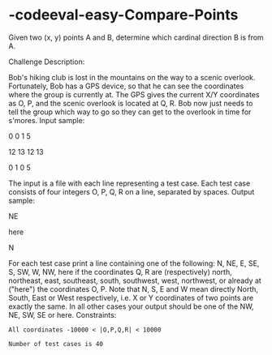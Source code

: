 # -codeeval-easy-Compare-Points
Given two (x, y) points A and B, determine which cardinal direction B is from A.

Challenge Description:

Bob's hiking club is lost in the mountains on the way to a scenic overlook. Fortunately, Bob has a GPS device, so that he can see the coordinates where the group is currently at. The GPS gives the current X/Y coordinates as O, P, and the scenic overlook is located at Q, R. Bob now just needs to tell the group which way to go so they can get to the overlook in time for s'mores.
Input sample:

0 0 1 5

12 13 12 13

0 1 0 5

The input is a file with each line representing a test case. Each test case consists of four integers O, P, Q, R on a line, separated by spaces.
Output sample:

NE

here

N

For each test case print a line containing one of the following: N, NE, E, SE, S, SW, W, NW, here if the coordinates Q, R are (respectively) north, northeast, east, southeast, south, southwest, west, northwest, or already at ("here") the coordinates O, P. Note that N, S, E and W mean directly North, South, East or West respectively, i.e. X or Y coordinates of two points are exactly the same. In all other cases your output should be one of the NW, NE, SW, SE or here.
Constraints:

    All coordinates -10000 < |O,P,Q,R| < 10000
    
    Number of test cases is 40

